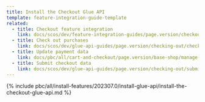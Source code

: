 ```yaml
---
title: Install the Checkout Glue API
template: feature-integration-guide-template
related:
  - title: Checkout feature integration
    link: docs/scos/dev/feature-integration-guides/page.version/checkout-feature-integration.html
  - title: Check out purchases
    link: docs/scos/dev/glue-api-guides/page.version/checking-out/checking-out-purchases.html
  - title: Update payment data
    link: docs/pbc/all/cart-and-checkout/page.version/base-shop/manage-using-glue-api/check-out/update-payment-data.html
  - title: Submit checkout data
    link: docs/scos/dev/glue-api-guides/page.version/checking-out/submitting-checkout-data.html    
---
```


{% include pbc/all/install-features/202307.0/install-glue-api/install-the-checkout-glue-api.md %} <!-- To edit, see /_includes/pbc/all/install-features/202307.0/install-glue-api/install-the-checkout-glue-api.md -->
